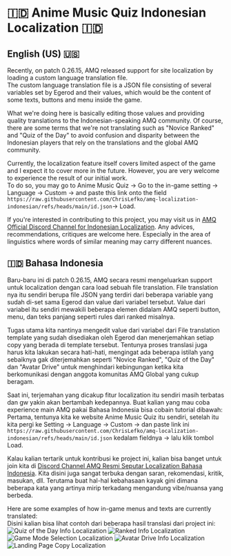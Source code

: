 # 🇮🇩 Anime Music Quiz Indonesian Localization 🇮🇩

## English (US) 🇺🇸
Recently, on patch 0.26.15, AMQ released support for site localization by loading a custom language translation file.<br>
The custom language translation file is a JSON file consisting of several variables set by Egerod and their values, which would be the content of some texts, buttons and menu inside the game.<br>

What we're doing here is basically editing those values and providing quality translations to the Indonesian-speaking AMQ community.
Of course, there are some terms that we're not translating such as "Novice Ranked" and "Quiz of the Day" to avoid confusion and disparity between the Indonesian players that rely on the translations and the global AMQ community.<br>

Currently, the localization feature itself covers limited aspect of the game and I expect it to cover more in the future. However, you are very welcome to experience the result of our initial work.<br>
To do so, you may go to Anime Music Quiz → Go to the in-game setting → Language → Custom → and paste this link onto the field ```https://raw.githubusercontent.com/ChrisLefko/amq-localization-indonesian/refs/heads/main/id.json```→ Load.

If you're interested in contributing to this project, you may visit us in [AMQ Official Discord Channel for Indonesian Localization](https://discord.com/channels/386089398975856641/1431027276648153098).
Any advices, recommendations, critiques are welcome here. Especially in the area of linguistics where words of similar meaning may carry different nuances.<br>

## 🇮🇩 Bahasa Indonesia
Baru-baru ini di patch 0.26.15, AMQ secara resmi mengeluarkan support untuk localization dengan cara load sebuah file translation.
File translation nya itu sendiri berupa file JSON yang terdiri dari beberapa variable yang sudah di-set sama Egerod dan value dari variabel tersebut. Value dari variabel itu sendiri mewakili beberapa elemen didalam AMQ seperti button, menu, dan teks panjang seperti rules dari ranked misalnya.<br>

Tugas utama kita nantinya mengedit value dari variabel dari File translation template yang sudah disediakan oleh Egerod dan menerjemahkan setiap copy yang berada di template tersebut. Tentunya proses translasi juga harus kita lakukan secara hati-hati, mengingat ada beberapa istilah yang sebaiknya gak diterjemahkan seperti "Novice Ranked", "Quiz of the Day" dan "Avatar Drive" untuk menghindari kebingungan ketika kita berkomunikasi dengan anggota komunitas AMQ Global yang cukup beragam.<br>

Saat ini, terjemahan yang dicakup fitur localization itu sendiri masih terbatas dan gw yakin akan bertambah kedepannya. Buat kalian yang mau coba experience main AMQ pakai Bahasa Indonesia bisa cobain tutorial dibawah:<br>
Pertama, tentunya kita ke website Anime Music Quiz itu sendiri, setelah itu kita pergi ke Setting → Language → Custom → dan paste link ini ```https://raw.githubusercontent.com/ChrisLefko/amq-localization-indonesian/refs/heads/main/id.json``` kedalam fieldnya → lalu klik tombol Load.<br>

Kalau kalian tertarik untuk kontribusi ke project ini, kalian bisa banget untuk join kita di [Discord Channel AMQ Resmi Seputar Localization Bahasa Indonesia](https://discord.com/channels/386089398975856641/1431027276648153098). Kita disini juga sangat terbuka dengan saran, rekomendasi, kritik, masukan, dll. Terutama buat hal-hal kebahasaan kayak gini dimana beberapa kata yang artinya mirip terkadang mengandung vibe/nuansa yang berbeda.<br>

Here are some examples of how in-game menus and texts are currently translated:<br>
Disini kalian bisa lihat contoh dari beberapa hasil translasi dari project ini:<br>
![Quiz of the Day Info Localization](https://files.catbox.moe/z5xcx2.png)
![Ranked Info Localization](https://files.catbox.moe/iywt5d.png)
![Game Mode Selection Localization](https://files.catbox.moe/1z1p1j.png)
![Avatar Drive Info Localization](https://files.catbox.moe/gql1xa.png)
![Landing Page Copy Localization](https://files.catbox.moe/4lm77v.png)
